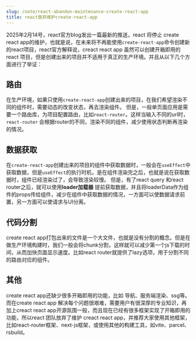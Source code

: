 ```yaml
---
slug: /note/react-abandon-maintenance-create-react-app
title: react放弃维护create-react-app
---
```

2025年2月14号，react官方blog发出一篇最新的推送，react 将停止 create react app的维护，也就是说，在未来将不再能使用`create-react-app`命令创建新的react项目，react官方解释说，creact react app 虽然可以创建开箱即用的 react 项目，但是创建出来的项目并不适用于真正的生产环境。并且从以下几个方面进行了举证：

## 路由
在生产环境，如果只使用`create-react-app`创建出来的项目，在我们希望渲染不同的组件时，需要动态的改变状态，再去渲染组件。
但是，一般单页面应用是需要一个路由库，为项目配置路由，比如`react-router`。这样当输入不同的url时，`react-router` 会根据router的不同，渲染不同的组件，减少使用状态判断再渲染的情况。

## 数据获取
在`create-react-app`创建出来的项目的组件中获取数据时，一般会在`useEffect`中获取数据，但是`useEffect`的执行时机，是在组件渲染完之后，也就是说在获取数据时，组件已经渲染过了，会导致渲染较慢。
但是，有了react query 和react router之后，就可以使用**loader加载器** 提前获取数据，并且将loaderData作为组件的props传给组件，减少在组件中获取数据的情况，一方面可以使数据请求前置，另一方面可以使请求与UI分离。

## 代码分割
create react app打包出来的文件是一个大文件，也就是没有分割的概念。但是在做生产环境构建时，我们一般会将chunk分割，这样就可以减少第一个js下载的时间，从而加快页面显示速度。比如react router就提供了lazy选项，用于分割不同的路由对应的组件。


## 其他
create react app还缺少很多开箱即用的功能，比如 导航、服务端渲染、ssg等。而在create react app 解决每个问题很艰难，需要用户有很深厚的专业知识，再加上creact react app开源氛围一般，而且现在已经有很多框架实现了开箱即用的功能，所以react 团队放弃了维护 creact react app，并推荐大家使用其他框架，比如react-router框架、next-js框架，或使用其他的构建工具，如vite、parcel、rsbuild。
